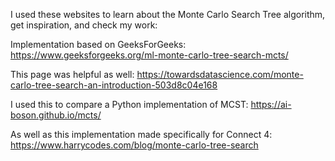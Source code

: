 I used these websites to learn about the Monte Carlo Search Tree algorithm, get inspiration, and check my work:

Implementation based on GeeksForGeeks: https://www.geeksforgeeks.org/ml-monte-carlo-tree-search-mcts/

This page was helpful as well: https://towardsdatascience.com/monte-carlo-tree-search-an-introduction-503d8c04e168

I used this to compare a Python implementation of MCST: https://ai-boson.github.io/mcts/

As well as this implementation made specifically for Connect 4: https://www.harrycodes.com/blog/monte-carlo-tree-search